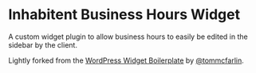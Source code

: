 # Inhabitent Business Hours Widget

A custom widget plugin to allow business hours to easily be edited in the sidebar by the client.

Lightly forked from the [WordPress Widget Boilerplate](https://github.com/tommcfarlin/WordPress-Widget-Boilerplate) by [@tommcfarlin](https://github.com/tommcfarlin).
